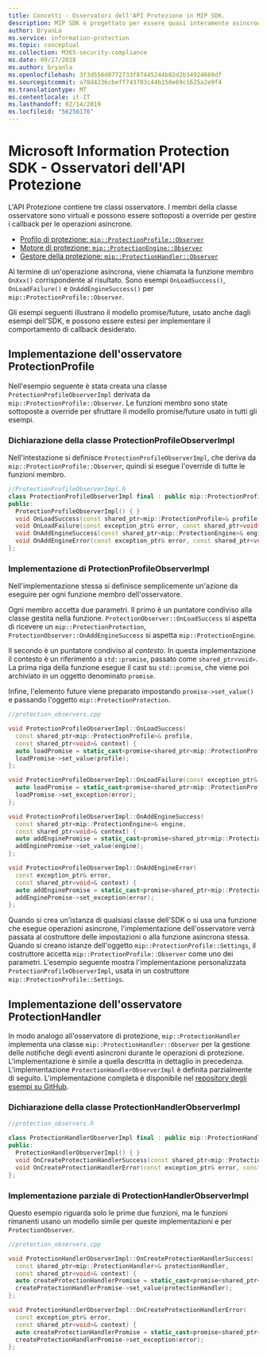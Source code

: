 ```yaml
---
title: Concetti - Osservatori dell'API Protezione in MIP SDK.
description: MIP SDK è progettato per essere quasi interamente asincrono. Questo articolo aiuterà a comprendere come gli osservatori dell'API Protezione vengono implementati e usati per l'asincronicità.
author: BryanLa
ms.service: information-protection
ms.topic: conceptual
ms.collection: M365-security-compliance
ms.date: 09/27/2018
ms.author: bryanla
ms.openlocfilehash: 3f3d556d0772733f87445244b82d2b34924669df
ms.sourcegitcommit: a78d4236cbeff743703c44b150e69c1625a2e9f4
ms.translationtype: MT
ms.contentlocale: it-IT
ms.lasthandoff: 02/14/2019
ms.locfileid: "56256176"
---
```

# <a name="microsoft-information-protection-sdk---protection-api-observers"></a>Microsoft Information Protection SDK - Osservatori dell'API Protezione

L'API Protezione contiene tre classi osservatore. I membri della classe osservatore sono virtuali e possono essere sottoposti a override per gestire i callback per le operazioni asincrone.

- [Profilo di protezione: `mip::ProtectionProfile::Observer`](reference/class_mip_ProtectionProfile_observer.md)
- [Motore di protezione: `mip::ProtectionEngine::Observer`](reference/class_mip_ProtectionEngine_observer.md)
- [Gestore della protezione: `mip::ProtectionHandler::Observer`](reference/class_mip_Protectionhandler_observer.md)

Al termine di un'operazione asincrona, viene chiamata la funzione membro `OnXxx()` corrispondente al risultato. Sono esempi `OnLoadSuccess()`, `OnLoadFailure()` e `OnAddEngineSuccess()` per `mip::ProtectionProfile::Observer`.

Gli esempi seguenti illustrano il modello promise/future, usato anche dagli esempi dell'SDK, e possono essere estesi per implementare il comportamento di callback desiderato. 

## <a name="protectionprofile-observer-implementation"></a>Implementazione dell'osservatore ProtectionProfile

Nell'esempio seguente è stata creata una classe `ProtectionProfileObserverImpl` derivata da `mip::ProtectionProfile::Observer`. Le funzioni membro sono state sottoposte a override per sfruttare il modello promise/future usato in tutti gli esempi.

### <a name="protectionprofileobserverimpl-class-declaration"></a>Dichiarazione della classe ProtectionProfileObserverImpl

Nell'intestazione si definisce `ProtectionProfileObserverImpl`, che deriva da `mip::ProtectionProfile::Observer`, quindi si esegue l'override di tutte le funzioni membro.

```cpp
//ProtectionProfileObserverImpl.h
class ProtectionProfileObserverImpl final : public mip::ProtectionProfile::Observer {
public:
  ProtectionProfileObserverImpl() { }
  void OnLoadSuccess(const shared_ptr<mip::ProtectionProfile>& profile, const shared_ptr<void>& context) override;
  void OnLoadFailure(const exception_ptr& error, const shared_ptr<void>& context) override;
  void OnAddEngineSuccess(const shared_ptr<mip::ProtectionEngine>& engine, const shared_ptr<void>& context) override;
  void OnAddEngineError(const exception_ptr& error, const shared_ptr<void>& context) override;
};
```

### <a name="protectionprofileobserverimpl-implementation"></a>Implementazione di ProtectionProfileObserverImpl

Nell'implementazione stessa si definisce semplicemente un'azione da eseguire per ogni funzione membro dell'osservatore.

Ogni membro accetta due parametri. Il primo è un puntatore condiviso alla classe gestita nella funzione. `ProtectionObserver::OnLoadSuccess` si aspetta di ricevere un `mip::ProtectionProtection`, `ProtectionObserver::OnAddEngineSuccess` si aspetta `mip::ProtectionEngine`.

Il secondo è un puntatore condiviso al *contesto*. In questa implementazione il contesto è un riferimento a `std::promise`, passato come `shared_ptr<void>`. La prima riga della funzione esegue il cast su `std::promise`, che viene poi archiviato in un oggetto denominato `promise`.

Infine, l'elemento future viene preparato impostando `promise->set_value()` e passando l'oggetto `mip::ProtectionProtection`.

```cpp
//protection_observers.cpp

void ProtectionProfileObserverImpl::OnLoadSuccess(
  const shared_ptr<mip::ProtectionProfile>& profile,
  const shared_ptr<void>& context) {
  auto loadPromise = static_cast<promise<shared_ptr<mip::ProtectionProfile>>*>(context.get());
  loadPromise->set_value(profile);
};

void ProtectionProfileObserverImpl::OnLoadFailure(const exception_ptr& error, const shared_ptr<void>& context) {
  auto loadPromise = static_cast<promise<shared_ptr<mip::ProtectionProfile>>*>(context.get());
  loadPromise->set_exception(error);
};

void ProtectionProfileObserverImpl::OnAddEngineSuccess(
  const shared_ptr<mip::ProtectionEngine>& engine,
  const shared_ptr<void>& context) {
  auto addEnginePromise = static_cast<promise<shared_ptr<mip::ProtectionEngine>>*>(context.get());
  addEnginePromise->set_value(engine);
};

void ProtectionProfileObserverImpl::OnAddEngineError(
  const exception_ptr& error,
  const shared_ptr<void>& context) {
  auto addEnginePromise = static_cast<promise<shared_ptr<mip::ProtectionEngine>>*>(context.get());
  addEnginePromise->set_exception(error);
};
```

Quando si crea un'istanza di qualsiasi classe dell'SDK o si usa una funzione che esegue operazioni asincrone, l'implementazione dell'osservatore verrà passata al costruttore delle impostazioni o alla funzione asincrona stessa. Quando si creano istanze dell'oggetto `mip::ProtectionProfile::Settings`, il costruttore accetta `mip::ProtectionProfile::Observer` come uno dei parametri. L'esempio seguente mostra l'implementazione personalizzata `ProtectionProfileObserverImpl`, usata in un costruttore `mip::ProtectionProfile::Settings`.

## <a name="protectionhandler-observer-implementation"></a>Implementazione dell'osservatore ProtectionHandler

In modo analogo all'osservatore di protezione, `mip::ProtectionHandler` implementa una classe `mip::ProtectionHandler::Observer` per la gestione delle notifiche degli eventi asincroni durante le operazioni di protezione. L'implementazione è simile a quella descritta in dettaglio in precedenza. L'implementazione `ProtectionHandlerObserverImpl` è definita parzialmente di seguito. L'implementazione completa è disponibile nel [repository degli esempi su GitHub](https://azure.microsoft.com/resources/samples/?sort=0&term=mip+sdk).

### <a name="protectionhandlerobserverimpl-class-declaration"></a>Dichiarazione della classe ProtectionHandlerObserverImpl

```cpp
//protection_observers.h

class ProtectionHandlerObserverImpl final : public mip::ProtectionHandler::Observer {
public:
  ProtectionHandlerObserverImpl() { }
  void OnCreateProtectionHandlerSuccess(const shared_ptr<mip::ProtectionHandler>& protectionHandler, const shared_ptr<void>& context) override;
  void OnCreateProtectionHandlerError(const exception_ptr& error, const shared_ptr<void>& context) override;
};
```

### <a name="protectionhandlerobserverimpl-partial-implementation"></a>Implementazione parziale di ProtectionHandlerObserverImpl

Questo esempio riguarda solo le prime due funzioni, ma le funzioni rimanenti usano un modello simile per queste implementazioni e per `ProtectionObserver`.

```cpp
//protection_observers.cpp

void ProtectionHandlerObserverImpl::OnCreateProtectionHandlerSuccess(
  const shared_ptr<mip::ProtectionHandler>& protectionHandler,
  const shared_ptr<void>& context) {
  auto createProtectionHandlerPromise = static_cast<promise<shared_ptr<mip::ProtectionHandler>>*>(context.get());
  createProtectionHandlerPromise->set_value(protectionHandler);
};

void ProtectionHandlerObserverImpl::OnCreateProtectionHandlerError(
  const exception_ptr& error,
  const shared_ptr<void>& context) {
  auto createProtectionHandlerPromise = static_cast<promise<shared_ptr<mip::ProtectionHandler>>*>(context.get());
  createProtectionHandlerPromise->set_exception(error);
};
```

